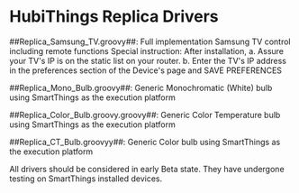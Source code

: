 # HubiThings Replica Drivers

##Replica_Samsung_TV.groovy##: Full implementation Samsung TV control including remote functions
Special instruction:  After installation,
a.  Assure your TV's IP is on the static list on your router.
b.  Enter the TV's IP address in the preferences section of the Device's page and SAVE PREFERENCES

##Replica_Mono_Bulb.groovy##: Generic Monochromatic (White) bulb using SmartThings as the execution platform

##Replica_Color_Bulb.groovy.groovy##: Generic Color Temperature bulb using SmartThings as the execution platform

##Replica_CT_Bulb.groovyy##: Generic Color bulb using SmartThings as the execution platform

All drivers should be considered in early Beta state.  They have undergone testing on SmartThings installed devices.
